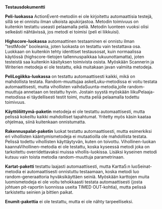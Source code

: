 **Testausdokumentti**

**Peli-luokassa** ActionEvent-metodiin ei ole kirjoitettu automaattisia testejä, sillä se ei onnistu ilman ulkoista apukirjastoa. Metodin toimivuus on kuitenkin testattu useasti pelaamalla peliä. Metodin luonteen vuoksi olisi selkeästi nähtävissä, jos metodi ei toimisi (peli ei liikkuisi).

**Highscore-luokassa** automaattinen testaaminen ei onnistu ilman "testMode" booleania, joten luokasta on testattu vain testattava osa. Luokkaan on kuitenkin tehty identtiset testausosat, kuin normaalissa käytössä (highscore-tietojen tallennuspaikkaa lukuunottamatta), joten testeistä saa kuitenkin käsityksen toimivista osista. Myöskään Scannerin ja Writerien metodeja ei ole testattu, eikä muitakaan javan valmiita metodeja.

**PeliLogiikka-luokassa** on testattu automaattisesti kaikki, mikä on mahdollista testata. Random-muuttujaa askelLuku-metodissa ei voitu testata automaattisesti, mutta vihollisten vaihdaSuunta-metodia,jolle random-muuttuja annetaan on testattu hyvin. Jostain syystä myöskään liikuPelaaja-metodissa ei täydellisesti testit toimi, mutta peliä pelaamalla todettu toimivuus.

**Käyttöliittymä-paketin** metodeja ei ole testattu automaattisesti, mutta pelissä kokeiltu kaikki mahdolliset tapahtumat. Yritetty myös käsin kaataa ohjelmaa, siinä kuitenkaan onnistumatta.

**Rakennuspalat-paketin** luokat testattu automaattisesti, mutta esimerkiksi eri vihollisten kääntymismetodeja ei mutaatioilla ole mahdollista testata. Pelissä todettu vihollisten käyttäytyvän, kuten on toivottu. Vihollinen-luokan kaannaVihollinen-metodia ei ole testattu, koska kyseessä metodi joka on tarkoitettu overridettavaksi muissa vihollis-luokissa. Lisäksi kyseinen metodi kutsuu vain toista metodia random-muuttuja parametrinaan.

**Kartat-paketti** testattu laajasti automaattisesti, mutta Kartta5:n luoSeinat-metodia ei automaattisesti onnistuttu testaamaan, koska metodi luo random-generaattoria hyväksikäyttäen seiniä. Myöskään karttojen muita luomismetodeja ei ole voitu tehokkaasti testata automaattisesti (josta johtuen pit-raportin luonnissa useita TIMED OUT-kohtia), mutta pelissä tarkistettu seinien ja bittien paikat.

**Enumit-pakettia** ei ole testattu, mutta ei ole nähty tarpeelliseksi.
